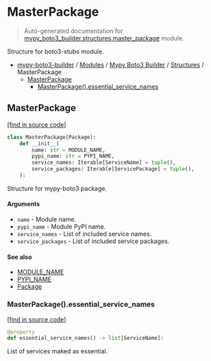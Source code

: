 # MasterPackage

> Auto-generated documentation for [mypy_boto3_builder.structures.master_package](https://github.com/vemel/mypy_boto3_builder/blob/main/mypy_boto3_builder/structures/master_package.py) module.

Structure for boto3-stubs module.

- [mypy-boto3-builder](../../README.md#mypy_boto3_builder) / [Modules](../../MODULES.md#mypy-boto3-builder-modules) / [Mypy Boto3 Builder](../index.md#mypy-boto3-builder) / [Structures](index.md#structures) / MasterPackage
    - [MasterPackage](#masterpackage)
        - [MasterPackage().essential_service_names](#masterpackageessential_service_names)

## MasterPackage

[[find in source code]](https://github.com/vemel/mypy_boto3_builder/blob/main/mypy_boto3_builder/structures/master_package.py#L12)

```python
class MasterPackage(Package):
    def __init__(
        name: str = MODULE_NAME,
        pypi_name: str = PYPI_NAME,
        service_names: Iterable[ServiceName] = tuple(),
        service_packages: Iterable[ServicePackage] = tuple(),
    ):
```

Structure for mypy-boto3 package.

#### Arguments

- `name` - Module name.
- `pypi_name` - Module PyPI name.
- `service_names` - List of included service names.
- `service_packages` - List of included service packages.

#### See also

- [MODULE_NAME](../constants.md#module_name)
- [PYPI_NAME](../constants.md#pypi_name)
- [Package](package.md#package)

### MasterPackage().essential_service_names

[[find in source code]](https://github.com/vemel/mypy_boto3_builder/blob/main/mypy_boto3_builder/structures/master_package.py#L34)

```python
@property
def essential_service_names() -> list[ServiceName]:
```

List of services maked as essential.
